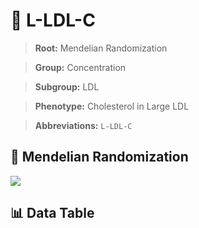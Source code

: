 # 🧪 L-LDL-C

> **Root:** Mendelian Randomization

> **Group:** Concentration  

> **Subgroup:** LDL

> **Phenotype:** Cholesterol in Large LDL  

> **Abbreviations:** `L-LDL-C`

## 🧬 Mendelian Randomization  

<img src="/MR/Figures/Inverse/LhengxianLDLhengxianC.png"/>


## 📊 Data Table


<CsvTableMRI src="/MR/Data/Inverse/LhengxianLDLhengxianC.csv"/>
